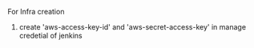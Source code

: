 For Infra creation 

1. create 'aws-access-key-id' and 'aws-secret-access-key' in manage credetial of jenkins